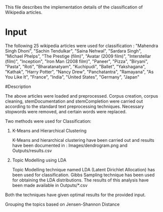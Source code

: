 This file describes the implementation details of the classification of Wikipedia articles.

# Input
The following 25 wikipedia articles were used for classification :
"Mahendra Singh Dhoni",
"Sachin Tendulkar",
"Saina Nehwal",
"Sardara Singh",
"Michael Phelps",
"The Prestige (film)",
"Avatar (2009 film)",
"Interstellar (film)",
"Inception",
"Iron Man (2008 film)",
"Paneer",
"Pizza",
"Biryani",
"Pasta",
"Roti",
"Bharatanatyam",
"Kuchipudi",
"Ballet",
"Yakshagana",
"Kathak",
"Harry Potter",
"Nancy Drew",
"Panchatantra",
"Ramayana",
"As You Like It",
"France",
"India",
"United States",
"Germany",
"Japan"

#Description

The above articles were loaded and preprocessed. Corpus creation, corpus cleaning, stemDocumentation and 
stemCompletion were carried out according to the standard text preprocessing techniques.
Necessary stopwords were removed, and certain words were replaced.

Two methods were used for Classification: 

1. K-Means and Hierarchical Clustering 

   K-Means and hierarchical clustering have been carried out and results have been documented in : 
   Images/dendrogram.png and Outputs/results.csv
   
2. Topic Modelling using LDA 
   
   Topic Modelling technique named LDA (Latent Dirichlet Allocation) has been used for classification.
   Gibbs Sampling technique has been used for obtaining the LDA distributions. 
   The results of this analysis have been made available in Outputs/*.csv
   
Both the techniques have given optimal results for the provided input.

Grouping the topics based on Jensen-Shannon Distance
